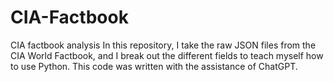 # CIA-Factbook
CIA factbook analysis
In this repository, I take the raw JSON files from the CIA World Factbook, and I break out the different fields to teach myself how to use Python. This code was written with the assistance of ChatGPT. 
